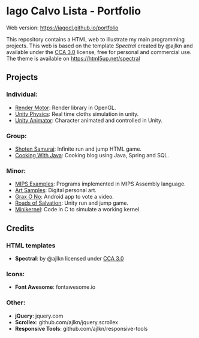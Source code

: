 # Iago Calvo Lista - Portfolio

Web version: https://iagocl.github.io/portfolio

This repository contains a HTML web to illustrate my main programming projects. This web is based on the template *Spectral* created by @ajlkn and available under the [CCA 3.0](html5up.net/license) license, free for personal and commercial use. The theme is available on https://html5up.net/spectral

## Projects

### Individual:
* [Render Motor](https://github.com/iagoCL/RenderMotor): Render library in OpenGL.
* [Unity Physics](https://github.com/iagoCL/unityPhysics): Real time cloths simulation in unity.
* [Unity Animator](https://github.com/iagoCL/unityAnimator): Character animated and controlled in Unity.
### Group:
* [Shoten Samurai](https://github.com/iagoCL/shotenSamurai): Infinite run and jump HTML game.
* [Cooking With Java](https://github.com/iagoCL/CookingWithJava): Cooking blog using Java, Spring and SQL.
### Minor:
* [MIPS Examples](https://github.com/iagoCL/MIPSExamples): Programs implemented in MIPS Assembly language.
* [Art Samples](https://github.com/iagoCL/artSamples): Digital personal art.
* [Grax O No](https://github.com/iagoCL/graxONo): Android app to vote a video.
* [Roads of Salvation](https://github.com/HeimdallGames/RoadsOfSalvaltion): Unity run and jump game.
* [Minikernel](https://github.com/iagoCL/minikernel): Code in C to simulate a working kernel.

## Credits

### HTML templates
* **Spectral**: by @ajlkn licensed under [CCA 3.0](html5up.net/license)

### Icons:
* **Font Awesome**: fontawesome.io

### Other:
* **jQuery**: jquery.com
* **Scrollex**: github.com/ajlkn/jquery.scrollex
* **Responsive Tools**: github.com/ajlkn/responsive-tools